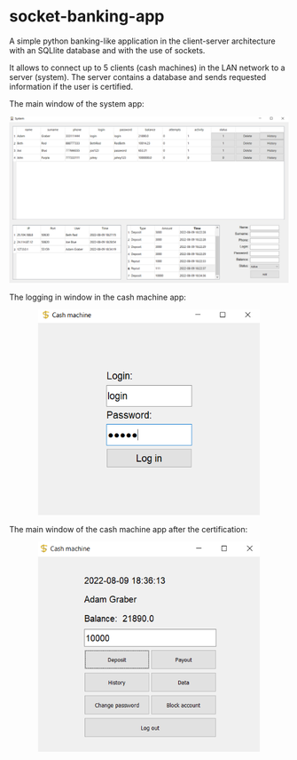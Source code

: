 # socket-banking-app
A simple python banking-like application in the client-server architecture with an SQLlite database and with the use of sockets. 

It allows to connect up to 5 clients (cash machines) in the LAN network to a server (system). The server contains a database and sends requested information if the user is certified.

The main window of the system app:

<p align="center">
<img src="https://github.com/KornelWitkowski/socket-banking-app/blob/master/readme_imgs/I1.png" width="800"/>
</p>

The logging in window in the cash machine app:

<p align="center">
<img src="https://github.com/KornelWitkowski/socket-banking-app/blob/master/readme_imgs/I3.png" width="400"/>
</p>

The main window of the cash machine app after the certification:

<p align="center">
<img src="https://github.com/KornelWitkowski/socket-banking-app/blob/master/readme_imgs/I2.png" width="400"/>
</p>
